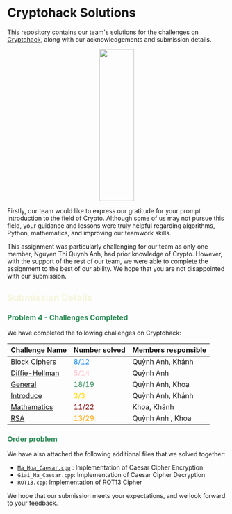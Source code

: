 # Cryptohack Solutions	
This repository contains our team's solutions for the challenges on [Cryptohack](https://cryptohack.org/), along with our acknowledgements and submission details.
<p align="center">
  <img width="40%" height="350px" src="https://cryptohack.org/static/img/main.png">
</p>

Firstly, our team would like to express our gratitude for your prompt introduction to the field of Crypto. Although some of us may not pursue this field, your guidance and lessons were truly helpful regarding algorithms, Python, mathematics, and improving our teamwork skills.

This assignment was particularly challenging for our team as only one member, Nguyen Thi Quynh Anh, had prior knowledge of Crypto. However, with the support of the rest of our team, we were able to complete the assignment to the best of our ability. We hope that you are not disappointed with our submission.

## <span style="color:#f5f5dc">Submission Details</span>

### <span style="color:#2E8B57">Problem 4 - Challenges Completed </span>

We have completed the following challenges on Cryptohack:

| Challenge Name | Number solved | Members responsible | 
| --- | --- | --- |
| <a href="https://github.com/ik-nown/Cryptohack/tree/master/BLOCK_CIPHER">Block Ciphers</a >| <span style="color:#1589F0">8/12</span> | Quỳnh Anh, Khánh |
| <a href="https://github.com/ik-nown/Cryptohack/tree/master/DIFFIE_HELLMAN">Diffie-Hellman</a> | <span style="color:#FFC0CB">5/14</span> | Quỳnh Anh |
| <a href="https://github.com/ik-nown/Cryptohack/tree/master/GENERAL">General</a> | <span style="color:#2E8B57">18/19</span> | Quỳnh Anh, Khoa |
| <a href="https://github.com/ik-nown/Cryptohack/tree/master/INTRODUCE">Introduce</a> | <span style="color:#FFD700">3/3</span> | Quỳnh Anh, Khánh |
| <a href="https://github.com/ik-nown/Cryptohack/tree/master/MATHEMATICS">Mathematics</a> | <span style="color:#800000">11/22</span> | Khoa, Khánh |
| <a href="https://github.com/ik-nown/Cryptohack/tree/master/RSA">RSA</a> | <span style="color:#FFA500">13/29</span> | Quỳnh Anh , Khoa |

### <span style="color:#2E8B57">Order problem</span>

We have also attached the following additional files that we solved together:

- <a href="https://github.com/ik-nown/Cryptohack/blob/master/2a.Ma_Hoa_Caesar.cpp">`Ma_Hoa_Caesar.cpp`</a> : Implementation of Caesar Cipher Encryption
- `Giai_Ma_Caesar.cpp`: Implementation of Caesar Cipher Decryption
- `ROT13.cpp`: Implementation of ROT13 Cipher

We hope that our submission meets your expectations, and we look forward to your feedback.
